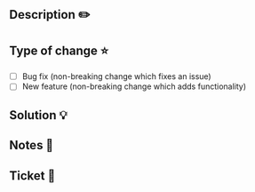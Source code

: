 ## Description ✏️ 
<!-- Please include a summary of the change and which issue is fixed. Please also include relevant motivation and context. List any dependencies that are required for this change.
Fixes # (issue) -->

## Type of change ⭐ 

- [ ] Bug fix (non-breaking change which fixes an issue)
- [ ] New feature (non-breaking change which adds functionality)

## Solution 💡 
<!-- Please describe the tests that you ran to verify your changes. Provide instructions so we can reproduce. Please also list any relevant details for your test configuration -->
<!--
- [ ] Test A
- [ ] Test B
-->
<!-- Add images if availaable -->
## Notes 📔

## Ticket 🎫 
